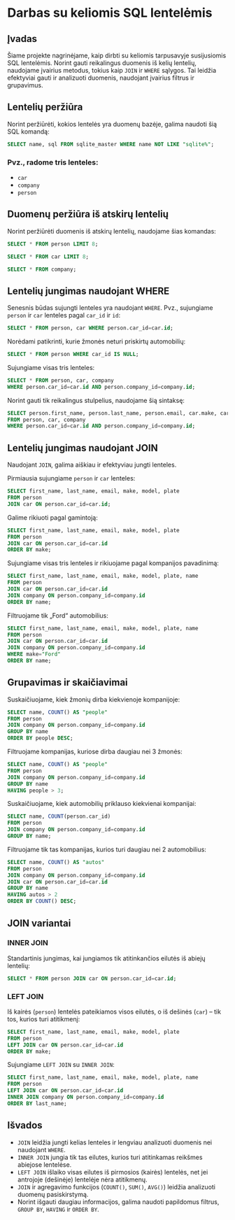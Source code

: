 # Darbas su keliomis SQL lentelėmis

## Įvadas

Šiame projekte nagrinėjame, kaip dirbti su keliomis tarpusavyje susijusiomis SQL lentelėmis. Norint gauti reikalingus duomenis iš kelių lentelių, naudojame įvairius metodus, tokius kaip `JOIN` ir `WHERE` sąlygos. Tai leidžia efektyviai gauti ir analizuoti duomenis, naudojant įvairius filtrus ir grupavimus.

## Lentelių peržiūra

Norint peržiūrėti, kokios lentelės yra duomenų bazėje, galima naudoti šią SQL komandą:

```sql
SELECT name, sql FROM sqlite_master WHERE name NOT LIKE "sqlite%";
```

### Pvz., radome tris lenteles:
- `car`
- `company`
- `person`

## Duomenų peržiūra iš atskirų lentelių

Norint peržiūrėti duomenis iš atskirų lentelių, naudojame šias komandas:

```sql
SELECT * FROM person LIMIT 8;
```

```sql
SELECT * FROM car LIMIT 8;
```

```sql
SELECT * FROM company;
```

## Lentelių jungimas naudojant WHERE

Senesnis būdas sujungti lenteles yra naudojant `WHERE`. Pvz., sujungiame `person` ir `car` lenteles pagal `car_id` ir `id`:

```sql
SELECT * FROM person, car WHERE person.car_id=car.id;
```

Norėdami patikrinti, kurie žmonės neturi priskirtų automobilių:

```sql
SELECT * FROM person WHERE car_id IS NULL;
```

Sujungiame visas tris lenteles:

```sql
SELECT * FROM person, car, company
WHERE person.car_id=car.id AND person.company_id=company.id;
```

Norint gauti tik reikalingus stulpelius, naudojame šią sintaksę:

```sql
SELECT person.first_name, person.last_name, person.email, car.make, car.model, car.plate, company.name
FROM person, car, company
WHERE person.car_id=car.id AND person.company_id=company.id;
```

## Lentelių jungimas naudojant JOIN

Naudojant `JOIN`, galima aiškiau ir efektyviau jungti lenteles.

Pirmiausia sujungiame `person` ir `car` lenteles:

```sql
SELECT first_name, last_name, email, make, model, plate
FROM person
JOIN car ON person.car_id=car.id;
```

Galime rikiuoti pagal gamintoją:

```sql
SELECT first_name, last_name, email, make, model, plate
FROM person
JOIN car ON person.car_id=car.id
ORDER BY make;
```

Sujungiame visas tris lenteles ir rikiuojame pagal kompanijos pavadinimą:

```sql
SELECT first_name, last_name, email, make, model, plate, name
FROM person
JOIN car ON person.car_id=car.id
JOIN company ON person.company_id=company.id
ORDER BY name;
```

Filtruojame tik „Ford“ automobilius:

```sql
SELECT first_name, last_name, email, make, model, plate, name
FROM person
JOIN car ON person.car_id=car.id
JOIN company ON person.company_id=company.id
WHERE make="Ford"
ORDER BY name;
```

## Grupavimas ir skaičiavimai

Suskaičiuojame, kiek žmonių dirba kiekvienoje kompanijoje:

```sql
SELECT name, COUNT() AS "people"
FROM person
JOIN company ON person.company_id=company.id
GROUP BY name
ORDER BY people DESC;
```

Filtruojame kompanijas, kuriose dirba daugiau nei 3 žmonės:

```sql
SELECT name, COUNT() AS "people"
FROM person
JOIN company ON person.company_id=company.id
GROUP BY name
HAVING people > 3;
```

Suskaičiuojame, kiek automobilių priklauso kiekvienai kompanijai:

```sql
SELECT name, COUNT(person.car_id)
FROM person
JOIN company ON person.company_id=company.id
GROUP BY name;
```

Filtruojame tik tas kompanijas, kurios turi daugiau nei 2 automobilius:

```sql
SELECT name, COUNT() AS "autos"
FROM person
JOIN company ON person.company_id=company.id
JOIN car ON person.car_id=car.id
GROUP BY name
HAVING autos > 2
ORDER BY COUNT() DESC;
```

## JOIN variantai

### INNER JOIN

Standartinis jungimas, kai jungiamos tik atitinkančios eilutės iš abiejų lentelių:

```sql
SELECT * FROM person JOIN car ON person.car_id=car.id;
```

### LEFT JOIN

Iš kairės (`person`) lentelės pateikiamos visos eilutės, o iš dešinės (`car`) – tik tos, kurios turi atitikmenį:

```sql
SELECT first_name, last_name, email, make, model, plate
FROM person
LEFT JOIN car ON person.car_id=car.id
ORDER BY make;
```

Sujungiame `LEFT JOIN` su `INNER JOIN`:

```sql
SELECT first_name, last_name, email, make, model, plate, name
FROM person
LEFT JOIN car ON person.car_id=car.id
INNER JOIN company ON person.company_id=company.id
ORDER BY last_name;
```

## Išvados

- `JOIN` leidžia jungti kelias lenteles ir lengviau analizuoti duomenis nei naudojant `WHERE`.
- `INNER JOIN` jungia tik tas eilutes, kurios turi atitinkamas reikšmes abiejose lentelėse.
- `LEFT JOIN` išlaiko visas eilutes iš pirmosios (kairės) lentelės, net jei antrojoje (dešinėje) lentelėje nėra atitikmenų.
- `JOIN` ir agregavimo funkcijos (`COUNT()`, `SUM()`, `AVG()`) leidžia analizuoti duomenų pasiskirstymą.
- Norint išgauti daugiau informacijos, galima naudoti papildomus filtrus, `GROUP BY`, `HAVING` ir `ORDER BY`.



